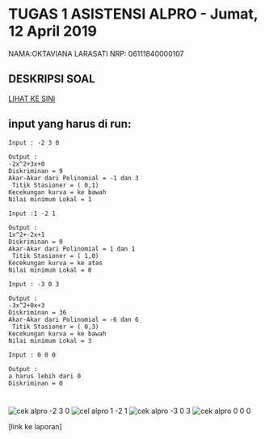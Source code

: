 # TUGAS 1 ASISTENSI ALPRO - Jumat, 12 April 2019
NAMA:OKTAVIANA LARASATI
NRP: 06111840000107

## DESKRIPSI SOAL
[LIHAT KE SINI](https://github.com/asistensi-matematika/tugas1/blob/master/readme.ipynb)


## input yang harus di run:
~~~~
Input : -2 3 0

Output :
-2x^2+3x+0
Diskriminan = 9
Akar-Akar dari Polinomial = -1 dan 3
 Titik Stasioner = ( 0,1)
Kecekungan kurva = ke bawah
Nilai minimum Lokal = 1
~~~~
~~~~
Input :1 -2 1

Output :
1x^2+-2x+1
Diskriminan = 0
Akar-Akar dari Polinomial = 1 dan 1
 Titik Stasioner = ( 1,0)
Kecekungan kurva = ke atas
Nilai minimum Lokal = 0
~~~~
~~~~
Input : -3 0 3

Output :
-3x^2+0x+3
Diskriminan = 36
Akar-Akar dari Polinomial = -6 dan 6
 Titik Stasioner = ( 0,3)
Kecekungan kurva = ke bawah
Nilai minimum Lokal = 3
~~~~
~~~~
Input : 0 0 0

Output :
a harus lebih dari 0
Diskriminan = 0

~~~~

#
![cek alpro -2 3 0](https://user-images.githubusercontent.com/49663453/56496322-22959580-6523-11e9-8738-529be6d09282.png)
![cel alpro 1 -2 1](https://user-images.githubusercontent.com/49663453/56496319-21fcff00-6523-11e9-91d1-d26460215d0e.png)
![cek alpro -3 0 3](https://user-images.githubusercontent.com/49663453/56496317-21646880-6523-11e9-8d4d-6f994ef8f6bf.png)
![cek alpro 0 0 0](https://user-images.githubusercontent.com/49663453/56496320-22959580-6523-11e9-9e70-1bd2d886e715.png)

[link ke laporan]
